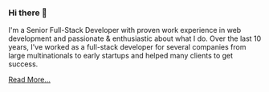 ### Hi there 👋


I'm a Senior Full-Stack Developer with proven work experience in web development and passionate & enthusiastic about what I do.
Over the last 10 years, I've worked as a full-stack developer for several companies from large multinationals to early startups and helped many clients to get success.

[Read More...](https://square1grp.github.io/)

<!--
**square1grp/square1grp** is a ✨ _special_ ✨ repository because its `README.md` (this file) appears on your GitHub profile.

Here are some ideas to get you started:

- 🔭 I’m currently working on ...
- 🌱 I’m currently learning ...
- 👯 I’m looking to collaborate on ...
- 🤔 I’m looking for help with ...
- 💬 Ask me about ...
- 📫 How to reach me: ...
- 😄 Pronouns: ...
- ⚡ Fun fact: ...
-->
